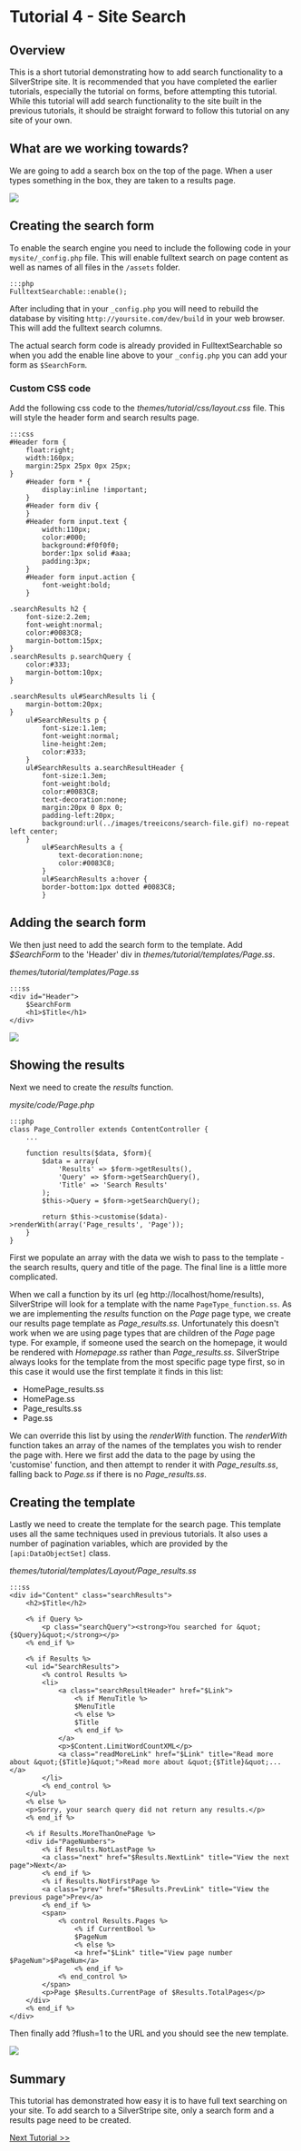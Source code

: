 # Tutorial 4 - Site Search

## Overview

This is a short tutorial demonstrating how to add search functionality to a SilverStripe site. It is recommended that
you have completed the earlier tutorials, especially the tutorial on forms, before attempting this tutorial. While this
tutorial will add search functionality to the site built in the previous tutorials, it should be straight forward to
follow this tutorial on any site of your own. 

## What are we working towards?

We are going to add a search box on the top of the page. When a user types something in the box, they are taken to a
results page.

![](_images/searchresults-small.jpg)

## Creating the search form

To enable the search engine you need to include the following code in your `mysite/_config.php` file. 
This will enable fulltext search on page content as well as names of all files in the `/assets` folder.

	:::php
	FulltextSearchable::enable();

After including that in your `_config.php` you will need to rebuild the database by visiting `http://yoursite.com/dev/build` in your web browser. This will add the fulltext search columns.

The actual search form code is already provided in FulltextSearchable so when you add the enable line above to your
`_config.php` you can add your form as `$SearchForm`.

### Custom CSS code

Add the following css code to the *themes/tutorial/css/layout.css* file. This will style the header form and search
results page.

	:::css
	#Header form {
		float:right;
		width:160px;
		margin:25px 25px 0px 25px;
	}
		#Header form * {
			display:inline !important;
		}
		#Header form div {
		}
		#Header form input.text {
			width:110px;
			color:#000;
			background:#f0f0f0;
			border:1px solid #aaa;
			padding:3px;
		}
		#Header form input.action {
			font-weight:bold;
		}

	.searchResults h2 {
		font-size:2.2em;
		font-weight:normal;
		color:#0083C8;
		margin-bottom:15px;
	}
	.searchResults p.searchQuery {
		color:#333;
		margin-bottom:10px;
	}

	.searchResults ul#SearchResults li {
		margin-bottom:20px;
	}
		ul#SearchResults p {
			font-size:1.1em;
			font-weight:normal;
			line-height:2em;
			color:#333;
		}
		ul#SearchResults a.searchResultHeader {
			font-size:1.3em;
			font-weight:bold;
			color:#0083C8;
			text-decoration:none;
			margin:20px 0 8px 0;
			padding-left:20px;
			background:url(../images/treeicons/search-file.gif) no-repeat left center;
		}
			ul#SearchResults a {
				text-decoration:none;
				color:#0083C8;
			}
			ul#SearchResults a:hover {
			border-bottom:1px dotted #0083C8;
			}

## Adding the search form

We then just need to add the search form to the template. Add *$SearchForm* to the 'Header' div in
*themes/tutorial/templates/Page.ss*.

*themes/tutorial/templates/Page.ss*

	:::ss
	<div id="Header">
		$SearchForm
		<h1>$Title</h1>
	</div>


![](_images/searchform.jpg)

## Showing the results

Next we need to create the *results* function.

*mysite/code/Page.php*

	:::php
	class Page_Controller extends ContentController {
		...	
	
		function results($data, $form){
			$data = array(
				'Results' => $form->getResults(),
				'Query' => $form->getSearchQuery(),
				'Title' => 'Search Results'
			);
			$this->Query = $form->getSearchQuery();
		
			return $this->customise($data)->renderWith(array('Page_results', 'Page'));
		}
	}


First we populate an array with the data we wish to pass to the template - the search results, query and title of the
page. The final line is a little more complicated.

When we call a function by its url (eg http://localhost/home/results), SilverStripe will look for a template with the
name `PageType_function.ss`. As we are implementing the *results* function on the *Page* page type, we create our
results page template as *Page_results.ss*. Unfortunately this doesn't work when we are using page types that are
children of the *Page* page type. For example, if someone used the search on the homepage, it would be rendered with
*Homepage.ss* rather than *Page_results.ss*. SilverStripe always looks for the template from the most specific page type
first, so in this case it would use the first template it finds in this list:

*  HomePage_results.ss
*  HomePage.ss
*  Page_results.ss
*  Page.ss

We can override this list by using the *renderWith* function. The *renderWith* function takes an array of the names of
the templates you wish to render the page with. Here we first add the data to the page by using the 'customise'
function, and then attempt to render it with *Page_results.ss*, falling back to *Page.ss* if there is no
*Page_results.ss*.


## Creating the template

Lastly we need to create the template for the search page. This template uses all the same techniques used in previous
tutorials. It also uses a number of pagination variables, which are provided by the `[api:DataObjectSet]`
class.

*themes/tutorial/templates/Layout/Page_results.ss*

	:::ss
	<div id="Content" class="searchResults">
		<h2>$Title</h2>
		
		<% if Query %>
			<p class="searchQuery"><strong>You searched for &quot;{$Query}&quot;</strong></p>
		<% end_if %>
			
		<% if Results %>
		<ul id="SearchResults">
			<% control Results %>
			<li>
				<a class="searchResultHeader" href="$Link">
					<% if MenuTitle %>
					$MenuTitle
					<% else %>
					$Title
					<% end_if %>
				</a>
				<p>$Content.LimitWordCountXML</p>
				<a class="readMoreLink" href="$Link" title="Read more about &quot;{$Title}&quot;">Read more about &quot;{$Title}&quot;...</a>
			</li>
			<% end_control %>
		</ul>
		<% else %>
		<p>Sorry, your search query did not return any results.</p>
		<% end_if %>
				
		<% if Results.MoreThanOnePage %>
		<div id="PageNumbers">
			<% if Results.NotLastPage %>
			<a class="next" href="$Results.NextLink" title="View the next page">Next</a>
			<% end_if %>
			<% if Results.NotFirstPage %>
			<a class="prev" href="$Results.PrevLink" title="View the previous page">Prev</a>
			<% end_if %>
			<span>
				<% control Results.Pages %>
					<% if CurrentBool %>
					$PageNum
					<% else %>
					<a href="$Link" title="View page number $PageNum">$PageNum</a>
					<% end_if %>
				<% end_control %>
			</span>
			<p>Page $Results.CurrentPage of $Results.TotalPages</p>
		</div>
		<% end_if %>
	</div>

Then finally add ?flush=1 to the URL and you should see the new template.


![](_images/searchresults.jpg)


## Summary

This tutorial has demonstrated how easy it is to have full text searching on your site. To add search to a SilverStripe
site, only a search form and a results page need to be created.

[Next Tutorial >>](5-dataobject-relationship-management)
